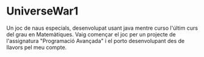 # UniverseWar1
Un joc de naus especials, desenvolupat usant java mentre curso l'últim curs del grau en Matemàtiques. Vaig començar el joc per un projecte de l'assignatura "Programació Avançada" i el porto desenvolupant des de llavors pel meu compte.
